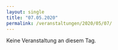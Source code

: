 ```yaml
---
layout: single
title: "07.05.2020"
permalink: /veranstaltungen/2020/05/07/
---
```


Keine Veranstaltung an diesem Tag.
